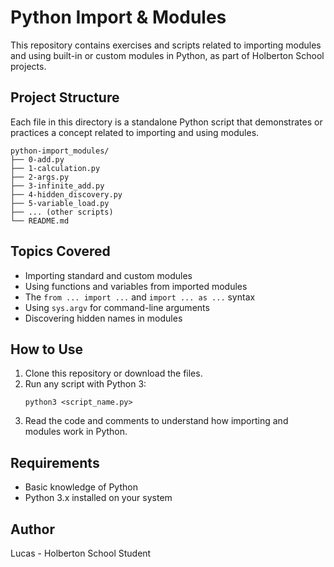 # Python Import & Modules

This repository contains exercises and scripts related to importing modules and using built-in or custom modules in Python, as part of Holberton School projects.

## Project Structure

Each file in this directory is a standalone Python script that demonstrates or practices a concept related to importing and using modules.

```
python-import_modules/
├── 0-add.py
├── 1-calculation.py
├── 2-args.py
├── 3-infinite_add.py
├── 4-hidden_discovery.py
├── 5-variable_load.py
├── ... (other scripts)
└── README.md
```

## Topics Covered

- Importing standard and custom modules
- Using functions and variables from imported modules
- The `from ... import ...` and `import ... as ...` syntax
- Using `sys.argv` for command-line arguments
- Discovering hidden names in modules

## How to Use

1. Clone this repository or download the files.
2. Run any script with Python 3:
   ```
   python3 <script_name.py>
   ```
3. Read the code and comments to understand how importing and modules work in Python.

## Requirements

- Basic knowledge of Python
- Python 3.x installed on your system

## Author

Lucas - Holberton School Student